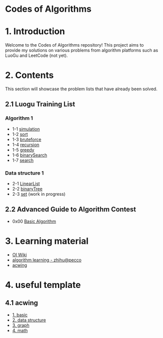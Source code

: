 # Codes of Algorithms

# 1. Introduction

Welcome to the Codes of Algorithms repository! This project aims to provide my solutions on various problems from algorithm platforms such as LuoGu and LeetCode (not yet).

# 2. Contents

This section will showcase the problem lists that have already been solved.

## 2.1 Luogu Training List

### Algorithm 1

- 1-1 [simulation](./luogu_training_list/1-1_simulation/readme.md)
- 1-2 [sort](./luogu_training_list/1-2_sort/readme.md)
- 1-3 [bruteforce](./luogu_training_list/1-3_bruteforce/readme.md)
- 1-4 [recursion](./luogu_training_list/1-4_recursion/readme.md)
- 1-5 [greedy](./luogu_training_list/1-5_greedy/readme.md)
- 1-6 [binarySearch](./luogu_training_list/1-6_binarySearch/readme.md)
- 1-7 [search](./luogu_training_list/1-7_search/readme.md)

### Data structure 1

- 2-1 [LinearList](./luogu_training_list/2-1_linearList/readme.md)
- 2-2 [binaryTree](./luogu_training_list/2-2_binaryTree/readme.md)
- 2-3 [set](./luogu_training_list/2-3_set/readme.md) (work in progress)

## 2.2 Advanced Guide to Algorithm Contest

- 0x00 [Basic Algorithm](./AGAC/0x00/)

# 3. Learning material

- [OI Wiki](https://oi-wiki.org)
- [algorithm learning - zhihu@pecco](https://zhuanlan.zhihu.com/p/105467597)
- [acwing](https://www.acwing.com)

# 4. useful template

## 4.1 acwing

- [1. basic](https://www.acwing.com/blog/content/277/)
- [2. data structure](https://www.acwing.com/blog/content/404/)
- [3. graph](https://www.acwing.com/blog/content/405/)
- [4. math](https://www.acwing.com/blog/content/406/)